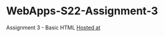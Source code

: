 # WebApps-S22-Assignment-3
Assignment 3 - Basic HTML
[Hosted at](https://44-563-web-apps-s22.github.io/webapps-s22-assignment-3-prasanna0987654321/)
 
